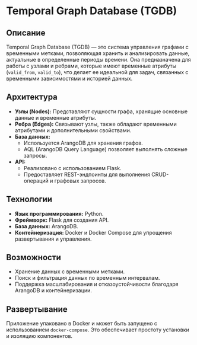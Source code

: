 # Temporal Graph Database (TGDB)

## Описание
Temporal Graph Database (TGDB) — это система управления графами с временными метками, позволяющая хранить и анализировать данные, актуальные в определенные периоды времени. Она предназначена для работы с узлами и ребрами, которые имеют временные атрибуты (`valid_from`, `valid_to`), что делает ее идеальной для задач, связанных с временными зависимостями и историей данных.

## Архитектура
- **Узлы (Nodes):** Представляют сущности графа, хранящие основные данные и временные атрибуты.
- **Ребра (Edges):** Связывают узлы, также обладают временными атрибутами и дополнительными свойствами.
- **База данных:** 
  - Используется ArangoDB для хранения графов.
  - AQL (ArangoDB Query Language) позволяет выполнять сложные запросы.
- **API:** 
  - Реализовано с использованием Flask.
  - Предоставляет REST-эндпоинты для выполнения CRUD-операций и графовых запросов.

## Технологии
- **Язык программирования:** Python.
- **Фреймворк:** Flask для создания API.
- **База данных:** ArangoDB.
- **Контейнеризация:** Docker и Docker Compose для упрощения развертывания и управления.

## Возможности
- Хранение данных с временными метками.
- Поиск и фильтрация данных по временным интервалам.
- Поддержка масштабирования и отказоустойчивости благодаря ArangoDB и контейнеризации.

## Развертывание
Приложение упаковано в Docker и может быть запущено с использованием `docker-compose`. Это обеспечивает простоту установки и изоляцию компонентов.

